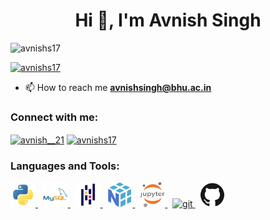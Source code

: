 <h1 align="center">Hi 👋, I'm Avnish Singh</h1>
<p align="left"> <img src="https://komarev.com/ghpvc/?username=avnishs17&label=Profile%20views&color=0e75b6&style=flat" alt="avnishs17" /> </p>

<p align="left"> <a href="https://twitter.com/avnishs17" target="blank"><img src="https://img.shields.io/twitter/follow/avnishs17?logo=twitter&style=for-the-badge" alt="avnishs17" /></a> </p>



- 📫 How to reach me **avnishsingh@bhu.ac.in**

<h3 align="left">Connect with me:</h3>
<p align="left">
<a href="https://twitter.com/avnishs17" target="blank"><img align="center" src="https://raw.githubusercontent.com/rahuldkjain/github-profile-readme-generator/master/src/images/icons/Social/twitter.svg" alt="avnish__21" height="30" width="40" /></a>
<a href="https://linkedin.com/in/avnishs17" target="blank"><img align="center" src="https://raw.githubusercontent.com/rahuldkjain/github-profile-readme-generator/master/src/images/icons/Social/linked-in-alt.svg" alt="avnishs17" height="30" width="40" /></a>
</p>

<h3 align="left">Languages and Tools:</h3>
  <a href="https://www.python.org" target="_blank"> <img src="https://raw.githubusercontent.com/devicons/devicon/master/icons/python/python-original.svg" alt="python" width="40" height="40"/> </a> &nbsp;
  <a href="https://www.mysql.com/" target="_blank"> <img src="https://raw.githubusercontent.com/devicons/devicon/master/icons/mysql/mysql-original-wordmark.svg" alt="mysql" width="40" height="40"/> </a> &nbsp;
  <a href="https://pandas.pydata.org/" target="_blank"> <img src="https://raw.githubusercontent.com/devicons/devicon/2ae2a900d2f041da66e950e4d48052658d850630/icons/pandas/pandas-original.svg" alt="pandas" width="40" height="40"/> </a> &nbsp;
  <a href="https://numpy.org/" target="_blank"> <img src="https://raw.githubusercontent.com/devicons/devicon/master/icons/numpy/numpy-original.svg" alt="numpy" width="40" height="40"/> </a>&nbsp;
  <a href="https://jupyter.org/" target="_blank"> <img src="https://raw.githubusercontent.com/devicons/devicon/master/icons/jupyter/jupyter-original-wordmark.svg" alt="jupyter" width="40" height="40"/> </a>&nbsp;
  <a href="https://git-scm.com/" target="_blank"> <img src="https://www.vectorlogo.zone/logos/git-scm/git-scm-icon.svg" alt="git" width="40" height="40"/> </a>&nbsp;
  <a href="https://github.com/" target="_blank"> <img src="https://raw.githubusercontent.com/devicons/devicon/master/icons/github/github-original.svg" alt="github" width="40" height="40"/> </a>
  </p>

